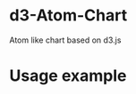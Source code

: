 d3-Atom-Chart
=============

Atom like chart based on d3.js


Usage example
=============

<script type="text/javascript">
	var skillsChart = [{"label":"HTML"}, {"label":"CSS"}, {"label":"PHP"}, {"label":"Unity3D"}, {"label":"jQuery"}, {"label":"d3"}, {"label":"C#"}, {"label":"MYSQL"}, {"label":"SVG"}]; 

	var skills = new atomChart(
			{
				
				data : skillsChart,

				canvasEl : "#canvas",

				canva : { 
					width : 700,
					height: 700
				},

				proton : {
					radius : 150,
					imgUrl : "http://serg.im/images/logo.svg"
				},

				electron : {
					radius : 40,
					fill : "#ccc",
					stroke : "#333",
					textColor : "#fff",
					ellipse : {
						xr : 120,
						yr : 240,
						stroke : "#eee"
					},
					speed : 1
				}
			});
	

	skills.draw();
</script>
